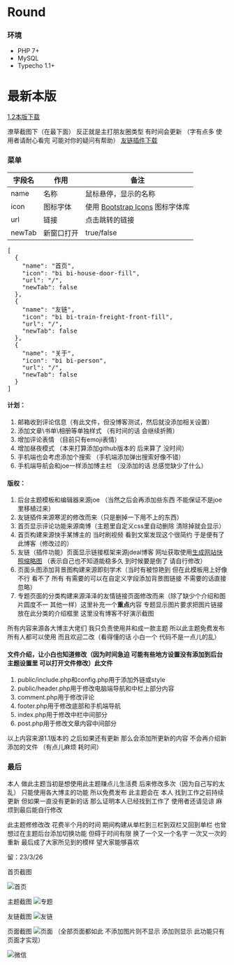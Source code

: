 # Round

### 环境
<ul>
<li>PHP 7+</li>
<li>MySQL</li>
<li>Typecho 1.1+</li>
</ul>

# 最新本版

<a href="https://github.com/wanfengba/Round/releases/tag/Round">1.2本版下载</a>

潦草截图下（在最下面） 反正就是主打朋友圈类型 有时间会更新 （字有点多 使用者请耐心看完 可能对你的疑问有帮助）
<a href="https://github.com/wanfengba/links">友链插件下载</a>

### 菜单
<table role="table">
<thead>
<tr>
<th>字段名</th>
<th>作用</th>
<th>备注</th>
</tr>
</thead>
<tbody>
<tr>
<td>name</td>
<td>名称</td>
<td>鼠标悬停，显示的名称</td>
</tr>
<tr>
<td>icon</td>
<td>图标字体</td>
<td>使用 <a href="https://icons.getbootstrap.com/" rel="nofollow">Bootstrap Icons</a> 图标字体库</td>
</tr>
<tr>
<td>url</td>
<td>链接</td>
<td>点击跳转的链接</td>
</tr>
<tr>
<td>newTab</td>
<td>新窗口打开</td>
<td>true/false</td>
</tr>
</tbody>
</table>

<pre>[
  {
    <span class="pl-ent">"name"</span>: <span class="pl-s"><span class="pl-pds">"</span>首页<span class="pl-pds">"</span></span>,
    <span class="pl-ent">"icon"</span>: <span class="pl-s"><span class="pl-pds">"</span>bi bi-house-door-fill<span class="pl-pds">"</span></span>,
    <span class="pl-ent">"url"</span>: <span class="pl-s"><span class="pl-pds">"</span>/<span class="pl-pds">"</span></span>,
    <span class="pl-ent">"newTab"</span>: <span class="pl-c1">false</span>
  },
  {
    <span class="pl-ent">"name"</span>: <span class="pl-s"><span class="pl-pds">"</span>友链<span class="pl-pds">"</span></span>,
    <span class="pl-ent">"icon"</span>: <span class="pl-s"><span class="pl-pds">"</span>bi bi-train-freight-front-fill<span class="pl-pds">"</span></span>,
    <span class="pl-ent">"url"</span>: <span class="pl-s"><span class="pl-pds">"</span>/<span class="pl-pds">"</span></span>,
    <span class="pl-ent">"newTab"</span>: <span class="pl-c1">false</span>
  },
  {
    <span class="pl-ent">"name"</span>: <span class="pl-s"><span class="pl-pds">"</span>关于<span class="pl-pds">"</span></span>,
    <span class="pl-ent">"icon"</span>: <span class="pl-s"><span class="pl-pds">"</span>bi bi-person<span class="pl-pds">"</span></span>,
    <span class="pl-ent">"url"</span>: <span class="pl-s"><span class="pl-pds">"</span>/<span class="pl-pds">"</span></span>,
    <span class="pl-ent">"newTab"</span>: <span class="pl-c1">false</span>
  }
]</pre>

#### 计划：
1. 邮箱收到评论信息（有此文件，但没博客测试，然后就没添加相关设置）
2. 添加文章\书单\相册等单独样式 （有时间的话 会继续折腾）
3. 增加评论表情 （目前只有emoji表情）
4. 增加昼夜模式 （本来打算添加github版本的 后来算了 没时间）
5. 手机端也会考虑添加个搜索 （手机端添加弹出搜索好像不错）
6. 手机端导航会和joe一样添加博主栏 （没添加的话 总感觉缺少了什么）

#### 版权：
1. 后台主题模板和编辑器来源joe （当然之后会再添加些东西 不能保证不是joe里移植过来）
2. 友链插件来源寒泥的修改而来（只是删掉一下用不上的东西）
3. 首页显示评论功能来源南博（主题里自定义css里自动删除 清除掉就会显示）
4. 首页构建来源快手某博主的 当时刷视频 看到文案发现这个很简约 于是便有了此博客（修改过的）
5. 友链（插件功能）页面显示链接框架来源jdeal博客 网址获取使用<a href="https://www.jdeal.cn/322.html">生成网站快照缩略图</a> （表示自己也不知道能稳多久 到时候要是倒了 请自行修改）
6. 页面头图添加背景图构建来源即刻学术（当时有被惊艳到 但在此模板用上好像不行 看不了 所有 有需要的可以在自定义字段添加背景图链接 不需要的话直接忽略）
7. 专题页面的分类构建来源泽泽的友情链接页面修改而来（除了缺少个介绍和图片圆度不一 其他一样）这里补充一个<b>重点</b>内容 专题显示图片要求把图片链接放在此分类的介绍框里 这里没有博客不好演示截图

所有内容来源各大博主大佬们 我只负责使用并和成一款主题 所以此主题免费发布 所有人都可以使用 而且欢迎二改（看得懂的话 小白一个 代码不是一点儿的乱）

#### 文件介绍，让小白也知道修改（因为时间急迫 可能有些地方设置没有添加到后台主题设置里 可以打开文件修改）此文件
1. public/include.php和config.php用于添加外链或style
2. public/header.php用于修改电脑端导航和中栏上部分内容
3. comment.php用于修改评论
4. footer.php用于修改底部和手机端导航
5. index.php用于修改中栏中间部分
6. post.php用于修改文章内容中间部分

以上内容来源1.1版本的 之后如果还有更新 那么会添加所更新的内容 不会再介绍新添加的文件 （有点儿麻烦 耗时间）

### 最后
本人 做此主题当初是想使用此主题赚点儿生活费 后来修改多次（因为自己写的太乱） 只能使用各大博主的功能 所以免费发布 此主题会在 本人 找到工作之前持续更新 但如果一直没有更新的话 那么证明本人已经找到工作了 使用者还请见谅 麻烦到最后能自行修改 

此主题修修改改 花费半个月的时间 期间构建从单栏到三栏到双栏又回到单栏 也曾想过在主题后台添加切换功能 但碍于时间有限 换了一个又一个名字 一次又一次的重新 最后成了大家所见到的模样 望大家能够喜欢

留：23/3/26 

首页截图

![首页](https://user-images.githubusercontent.com/83448377/227761538-10935d05-65ba-4722-8e0d-bcb7e305110a.jpg)

主题截图
![专题](https://user-images.githubusercontent.com/83448377/227761591-fdb37af7-9107-4c2f-87ae-17952e3fbf24.jpg)

友链截图
![友链](https://user-images.githubusercontent.com/83448377/227761602-21ee18a8-240d-40bd-b803-ce1297ecae1e.jpg)

页面截图
![页面](https://user-images.githubusercontent.com/83448377/227761619-62a36807-3aab-4635-939e-dcab58b79ab4.jpg)
（全部页面都如此 不添加图片则不显示 添加则显示 此功能只有页面才实现）

![微信](https://user-images.githubusercontent.com/83448377/227762143-8c2bd57a-f08c-4526-88f3-f68de62555ea.jpg)



